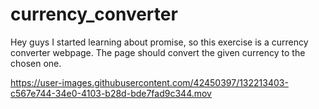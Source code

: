 # currency_converter
Hey guys I started learning about promise, so this exercise is a currency converter webpage. The page should convert the given currency to the chosen one.
<br>

https://user-images.githubusercontent.com/42450397/132213403-c567e744-34e0-4103-b28d-bde7fad9c344.mov


